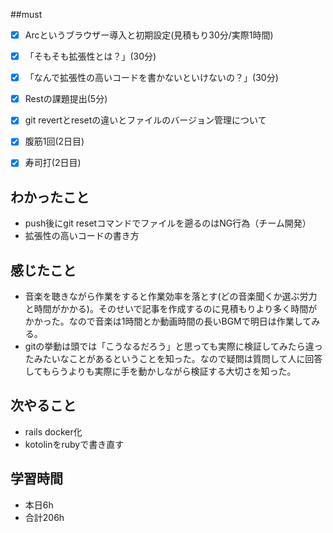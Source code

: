 ##must
- [x]  Arcというブラウザー導入と初期設定(見積もり30分/実際1時間)
  - [x]  「そもそも拡張性とは？」(30分)
  - [x]  「なんで拡張性の高いコードを書かないといけないの？」(30分)
- [x]  Restの課題提出(5分)
- [x] git revertとresetの違いとファイルのバージョン管理について 
- [x] 腹筋1回(2日目)
- [x] 寿司打(2日目)



## わかったこと
- push後にgit resetコマンドでファイルを遡るのはNG行為（チーム開発）
- 拡張性の高いコードの書き方

## 感じたこと
  - 音楽を聴きながら作業をすると作業効率を落とす(どの音楽聞くか選ぶ労力と時間がかかる)。そのせいで記事を作成するのに見積もりより多く時間がかかった。なので音楽は1時間とか動画時間の長いBGMで明日は作業してみる。
  - gitの挙動は頭では「こうなるだろう」と思っても実際に検証してみたら違ったみたいなことがあるということを知った。なので疑問は質問して人に回答してもらうよりも実際に手を動かしながら検証する大切さを知った。
    
## 次やること
  - rails docker化
  - kotolinをrubyで書き直す
 

## 学習時間
  - 本日6h
  - 合計206h
